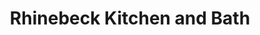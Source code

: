 ---
title: "Rhinebeck Kitchen and Bath"
url: /rhinebeck/rhinebeck-kitchen-and-bath/
shop: kitchen
---